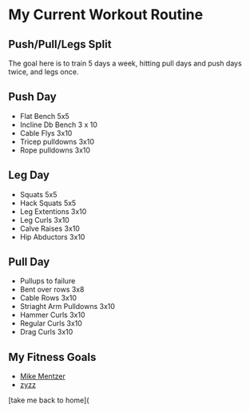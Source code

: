 # My Current Workout Routine

## Push/Pull/Legs Split

The goal here is to train 5 days a week, hitting pull days and push days twice, and legs once. 

## Push Day
  - Flat Bench 5x5
  - Incline Db Bench 3 x 10
   - Cable Flys 3x10
  - Tricep pulldowns 3x10
  - Rope pulldowns 3x10

## Leg Day
- Squats 5x5
- Hack Squats 5x5
- Leg Extentions 3x10
- Leg Curls 3x10
- Calve Raises 3x10
- Hip Abductors 3x10

## Pull Day
- Pullups to failure
- Bent over rows 3x8
- Cable Rows 3x10
- Striaght Arm Pulldowns 3x10
- Hammer Curls 3x10
- Regular Curls 3x10
- Drag Curls 3x10

## My Fitness Goals 
- [Mike Mentzer](https://preview.redd.it/8ggyll0asyk71.jpg?width=640&crop=smart&auto=webp&s=e2f6db51814d8311caee2559880d59d7183a24b6)
- [zyzz](https://m.media-amazon.com/images/M/MV5BYmRhNjdlOGQtNGFmMy00ZjhmLTk4NDYtMjUzMWZlNDk1YWFjXkEyXkFqcGdeQXVyMzM5MTIxMzk@._V1_.jpg)

[take me back to home](
